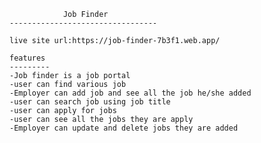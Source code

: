                 Job Finder
    ---------------------------------

    live site url:https://job-finder-7b3f1.web.app/

    features
    ---------
    -Job finder is a job portal
    -user can find various job
    -Employer can add job and see all the job he/she added
    -user can search job using job title
    -user can apply for jobs
    -user can see all the jobs they are apply
    -Employer can update and delete jobs they are added

